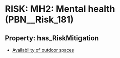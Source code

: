 # RISK: __MH2: Mental health__ (PBN__Risk_181)

## Property: has_RiskMitigation

* [Availability of outdoor spaces](PBN__RiskMitigation_221)

